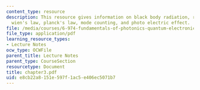 ```yaml
---
content_type: resource
description: This resource gives information on black body radiation, rayleigh-jeans-law,
  wien's law, planck's law, mode counting, and photo electric effect.
file: /media/courses/6-974-fundamentals-of-photonics-quantum-electronics-spring-2006/e8cb22a8151e597f1ac5e406ec5071b7_chapter3.pdf
file_type: application/pdf
learning_resource_types:
- Lecture Notes
ocw_type: OCWFile
parent_title: Lecture Notes
parent_type: CourseSection
resourcetype: Document
title: chapter3.pdf
uid: e8cb22a8-151e-597f-1ac5-e406ec5071b7
---
```

